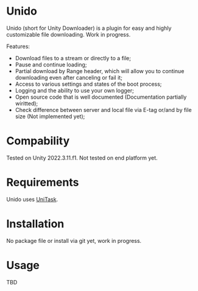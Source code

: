 # Unido
Unido (short for Unity Downloader) is a plugin for easy and highly customizable file downloading.
Work in progress.

Features:
* Download files to a stream or directly to a file;
* Pause and continue loading;
* Partial download by Range header, which will allow you to continue downloading even after canceling or fail it;
* Access to various settings and states of the boot process;
* Logging and the ability to use your own logger;
* Open source code that is well documented (Documentation partially wiritted);
* Check difference between server and local file via E-tag or/and by file size (Not implemented yet);

# Compability
Tested on Unity 2022.3.11.f1. Not tested on end platform yet.

# Requirements
Unido uses [UniTask](https://github.com/Cysharp/UniTask).

# Installation
No package file or install via git yet, work in progress.

# Usage
TBD
